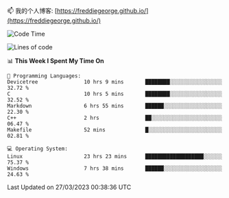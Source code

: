 

<!--
**FreddieGeorge/FreddieGeorge** is a ✨ _special_ ✨ repository because its `README.md` (this file) appears on your GitHub profile.

Here are some ideas to get you started:

- 🔭 I’m currently working on ...
- 🌱 I’m currently learning ...
- 👯 I’m looking to collaborate on ...
- 🤔 I’m looking for help with ...
- 💬 Ask me about ...
- 📫 How to reach me: ...
- 😄 Pronouns: ...
- ⚡ Fun fact: ...
-->


📫 我的个人博客: [https://freddiegeorge.github.io/](https://freddiegeorge.github.io/)


<!--START_SECTION:waka-->
![Code Time](http://img.shields.io/badge/Code%20Time-572%20hrs%2042%20mins-blue)

![Lines of code](https://img.shields.io/badge/From%20Hello%20World%20I%27ve%20Written-1.3%20million%20lines%20of%20code-blue)

📊 **This Week I Spent My Time On** 

```text
💬 Programming Languages: 
Devicetree               10 hrs 9 mins       ████████░░░░░░░░░░░░░░░░░   32.72 % 
C                        10 hrs 5 mins       ████████░░░░░░░░░░░░░░░░░   32.52 % 
Markdown                 6 hrs 55 mins       ██████░░░░░░░░░░░░░░░░░░░   22.30 % 
C++                      2 hrs               ██░░░░░░░░░░░░░░░░░░░░░░░   06.47 % 
Makefile                 52 mins             █░░░░░░░░░░░░░░░░░░░░░░░░   02.81 % 

💻 Operating System: 
Linux                    23 hrs 23 mins      ███████████████████░░░░░░   75.37 % 
Windows                  7 hrs 38 mins       ██████░░░░░░░░░░░░░░░░░░░   24.63 % 
```


 Last Updated on 27/03/2023 00:38:36 UTC
<!--END_SECTION:waka-->
